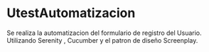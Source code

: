 # UtestAutomatizacion

Se realiza la automatizacion del formulario de registro del Usuario. Utilizando Serenity , Cucumber y el patron de diseño Screenplay.
